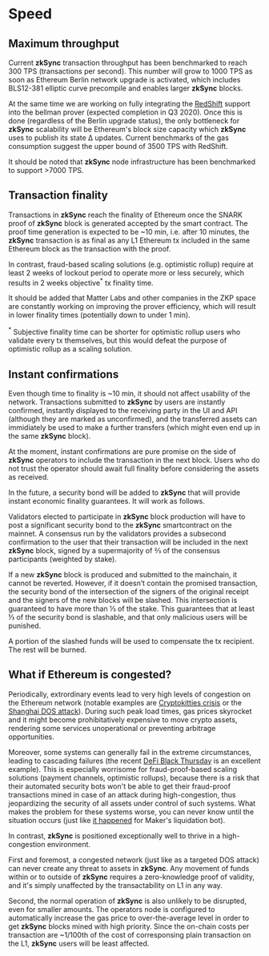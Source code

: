 # Speed

## Maximum throughput

Current **zkSync** transaction throughput has been benchmarked to reach 300 TPS (transactions per second). This number will grow to 1000 TPS as soon as Ethereum Berlin network upgrade is activated, which includes BLS12-381 elliptic curve precompile and enables larger **zkSync** blocks.

At the same time we are working on fully integrating the [RedShift](https://eprint.iacr.org/2019/1400) support into the bellman prover (expected completion in Q3 2020). Once this is done (regardless of the Berlin upgrade status), the only bottleneck for **zkSync** scalability will be Ethereum's block size capacity which **zkSync** uses to publish its state ∆ updates. Current benchmarks of the gas consumption suggest the upper bound of 3500 TPS with RedShift.

It should be noted that **zkSync** node infrastructure has been benchmarked to support >7000 TPS.

## Transaction finality

Transactions in **zkSync** reach the finality of Ethereum once the SNARK proof of **zkSync** block is generated accepted by the smart contract. The proof time generation is expected to be ~10 min, i.e. after 10 minutes, the **zkSync** transaction is as final as any L1 Ethereum tx included in the same Ethereum block as the transaction with the proof.

In contrast, fraud-based scaling solutions (e.g. optimistic rollup) require at least 2 weeks of lockout period to operate more or less securely, which results in 2 weeks objective<sup>\*</sup> tx finality time.

It should be added that Matter Labs and other companies in the ZKP space are constantly working on improving the prover efficiency, which will result in lower finality times (potentially down to under 1 min).

<span class="footnote"><sup>*</sup> Subjective finality time can be shorter for optimistic rollup users who validate every tx themselves, but this would defeat the purpose of optimistic rollup as a scaling solution.</span>

## Instant confirmations

Even though time to finality is ~10 min, it should not affect usability of the network. Transactions submitted to **zkSync** by users are instantly confirmed, instantly displayed to the receiving party in the UI and API (although they are marked as unconfirmed), and the transferred assets can immidiately be used to make a further transfers (which might even end up in the same **zkSync** block).

At the moment, instant confirmations are pure promise on the side of **zkSync** operators to include the transaction in the next block. Users who do not trust the operator should await full finality before considering the assets as received.

In the future, a security bond will be added to **zkSync** that will provide instant economic finality guarantees. It will work as follows.

Validators elected to participate in **zkSync** block production will have to post a significant security bond to the **zkSync** smartcontract on the mainnet. A consensus run by the validators provides a subsecond confirmation to the user that their transaction will be included in the next **zkSync** block, signed by a supermajority of ⅔ of the consensus participants (weighted by stake).

If a new **zkSync** block is produced and submitted to the mainchain, it cannot be reverted. However, if it doesn’t contain the promised transaction, the security bond of the intersection of the signers of the original receipt and the signers of the new blocks will be slashed. This intersection is guaranteed to have more than ⅓ of the stake. This guarantees that at least ⅓ of the security bond is slashable, and that only malicious users will be punished.

A portion of the slashed funds will be used to compensate the tx recipient. The rest will be burned.

## What if Ethereum is congested?

Periodically, extrordinary events lead to very high levels of congestion on the Ethereum network (notable examples are [Cryptokitties crisis](https://media.consensys.net/the-inside-story-of-the-cryptokitties-congestion-crisis-499b35d119cc) or the [Shanghai DOS attack](https://blog.ethereum.org/2016/09/22/ethereum-network-currently-undergoing-dos-attack/)). During such peak load times, gas prices skyrocket and it might become prohibitatively expensive to move crypto assets, rendering some services unoperational or preventing arbitrage opportunities.

Moreover, some systems can generally fail in the extreme circumstances, leading to cascading failures (the recent [DeFi Black Thursday](https://forklog.media/black-thursday-for-defi-wounds-to-lick-and-lessons-to-learn/) is an excellent example). This is especially worrisome for fraud-proof-based scaling solutions (payment channels, optimistic rollups), because there is a risk that their automated security bots won't be able to get their fraud-proof transactions mined in case of an attack during high-congestion, thus jeopardizing the security of all assets under control of such systems. What makes the problem for these systems worse, you can never know until the situation occurs (just like [it happened](https://medium.com/dragonfly-research/daos-ex-machina-an-in-depth-timeline-of-makers-recent-crisis-66d2ae39dd65) for Maker's liquidation bot).

In contrast, **zkSync** is positioned exceptionally well to thrive in a high-congestion environment.

First and foremost, a congested network (just like as a targeted DOS attack) can never create any threat to assets in **zkSync**. Any movement of funds within or to outside of **zkSync** requires a zero-knowledge proof of validity, and it's simply unaffected by the transactability on L1 in any way.

Second, the normal operation of **zkSync** is also unlikely to be disrupted, even for smaller amounts. The operators node is configured to automatically increase the gas price to over-the-average level in order to get **zkSync** blocks mined with high priority. Since the on-chain costs per transaction are ~1/100th of the cost of corresponsing plain transaction on the L1, **zkSync** users will be least affected.
